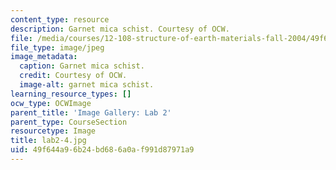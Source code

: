 ```yaml
---
content_type: resource
description: Garnet mica schist. Courtesy of OCW.
file: /media/courses/12-108-structure-of-earth-materials-fall-2004/49f644a96b24bd686a0af991d87971a9_lab2-4.jpg
file_type: image/jpeg
image_metadata:
  caption: Garnet mica schist.
  credit: Courtesy of OCW.
  image-alt: garnet mica schist.
learning_resource_types: []
ocw_type: OCWImage
parent_title: 'Image Gallery: Lab 2'
parent_type: CourseSection
resourcetype: Image
title: lab2-4.jpg
uid: 49f644a9-6b24-bd68-6a0a-f991d87971a9
---
```

